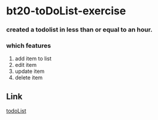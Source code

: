 # bt20-toDoList-exercise

### created a todolist in less than or equal to an hour.

### which features

1. add item to list
2. edit item
3. update item
4. delete item

## Link

[todoList](https://vincent-larisma.github.io/bt20-toDoList-exercise/todolist)
